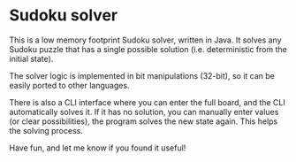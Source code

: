 # Sudoku solver

This is a low memory footprint Sudoku solver, written in Java. It solves any Sudoku puzzle that has a single possible solution (i.e. deterministic from the initial state).

The solver logic is implemented in bit manipulations (32-bit), so it can be easily ported to other languages. 

There is also a CLI interface where you can enter the full board, and the CLI automatically solves it. If it has no solution, you can manually enter values (or clear possibilities), the program solves the new state again. This helps the solving process.

Have fun, and let me know if you found it useful!




